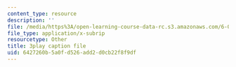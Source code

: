 ```yaml
---
content_type: resource
description: ''
file: /media/https%3A/open-learning-course-data-rc.s3.amazonaws.com/6-034-artificial-intelligence-fall-2010/6427260b5a0fd526add2d0cb22f8f9df_l-tzjenXrvI.srt
file_type: application/x-subrip
resourcetype: Other
title: 3play caption file
uid: 6427260b-5a0f-d526-add2-d0cb22f8f9df
---
```

